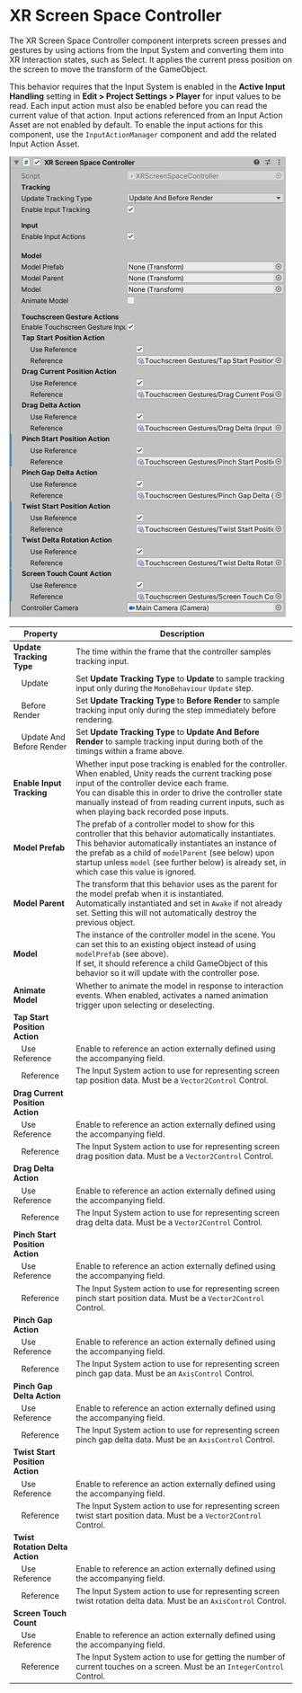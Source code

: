 # XR Screen Space Controller
The XR Screen Space Controller component interprets screen presses and gestures by using actions from the  Input System and converting them into XR Interaction states, such as Select. It applies the current press position on the screen to move the transform of the GameObject.

This behavior requires that the Input System is enabled in the **Active Input Handling** setting in **Edit > Project Settings > Player** for input values to be read. Each input action must also be enabled before you can read the current value of that action. Input actions referenced from an Input Action Asset are not enabled by default. To enable the input actions for this component, use the `InputActionManager` component and add the related Input Action Asset.

![XRScreenSpaceController component](images/xr-screen-space-controller.png)

| **Property** | **Description** |
|---|---|
| **Update Tracking Type** | The time within the frame that the controller samples tracking input. |
| &emsp;Update | Set **Update Tracking Type** to **Update** to sample tracking input only during the `MonoBehaviour` `Update` step. |
| &emsp;Before Render | Set **Update Tracking Type** to **Before Render** to sample tracking input only during the step immediately before rendering. |
| &emsp;Update And Before Render | Set **Update Tracking Type** to **Update And Before Render** to sample tracking input during both of the timings within a frame above. |
| **Enable Input Tracking** | Whether input pose tracking is enabled for the controller. When enabled, Unity reads the current tracking pose input of the controller device each frame.<br />You can disable this in order to drive the controller state manually instead of from reading current inputs, such as when playing back recorded pose inputs. |
| **Model Prefab** | The prefab of a controller model to show for this controller that this behavior automatically instantiates.<br />This behavior automatically instantiates an instance of the prefab as a child of `modelParent` (see below) upon startup unless `model` (see further below) is already set, in which case this value is ignored. |
| **Model Parent** | The transform that this behavior uses as the parent for the model prefab when it is instantiated.<br />Automatically instantiated and set in `Awake` if not already set. Setting this will not automatically destroy the previous object. |
| **Model** | The instance of the controller model in the scene. You can set this to an existing object instead of using `modelPrefab` (see above).<br />If set, it should reference a child GameObject of this behavior so it will update with the controller pose. |
| **Animate Model** | Whether to animate the model in response to interaction events. When enabled, activates a named animation trigger upon selecting or deselecting. |
| **Tap Start Position Action** | |
| &emsp;Use Reference | Enable to reference an action externally defined using the accompanying field. |
| &emsp;Reference | The Input System action to use for representing screen tap position data. Must be a `Vector2Control` Control. |
| **Drag Current Position Action** | |
| &emsp;Use Reference | Enable to reference an action externally defined using the accompanying field. |
| &emsp;Reference | The Input System action to use for representing screen drag position data. Must be a `Vector2Control` Control. |
| **Drag Delta Action** | |
| &emsp;Use Reference | Enable to reference an action externally defined using the accompanying field. |
| &emsp;Reference | The Input System action to use for representing screen drag delta data. Must be a `Vector2Control` Control. |
| **Pinch Start Position Action** | |
| &emsp;Use Reference | Enable to reference an action externally defined using the accompanying field. |
| &emsp;Reference | The Input System action to use for representing screen pinch start position data. Must be a `Vector2Control` Control. |
| **Pinch Gap Action** | |
| &emsp;Use Reference | Enable to reference an action externally defined using the accompanying field. |
| &emsp;Reference | The Input System action to use for representing screen pinch gap data. Must be an `AxisControl` Control. |
| **Pinch Gap Delta Action** | |
| &emsp;Use Reference | Enable to reference an action externally defined using the accompanying field. |
| &emsp;Reference | The Input System action to use for representing screen pinch gap delta data. Must be an `AxisControl` Control. |
| **Twist Start Position Action** | |
| &emsp;Use Reference | Enable to reference an action externally defined using the accompanying field. |
| &emsp;Reference | The Input System action to use for representing screen twist start position data. Must be a `Vector2Control` Control.  |
| **Twist Rotation Delta Action** | |
| &emsp;Use Reference | Enable to reference an action externally defined using the accompanying field. |
| &emsp;Reference | The Input System action to use for representing screen twist rotation delta data. Must be an `AxisControl` Control. |
| **Screen Touch Count** | |
| &emsp;Use Reference | Enable to reference an action externally defined using the accompanying field. |
| &emsp;Reference | The Input System action to use for getting the number of current touches on a screen. Must be an `IntegerControl` Control. |